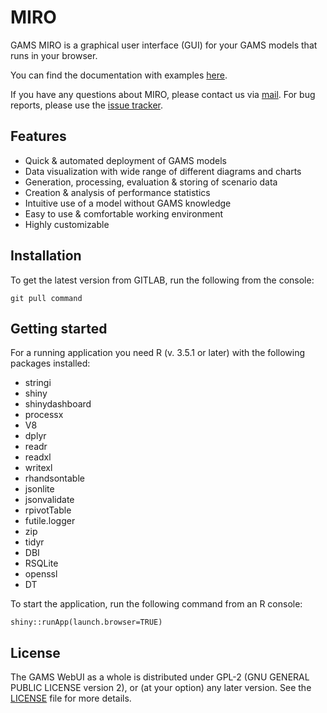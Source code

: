 # MIRO

GAMS MIRO is a graphical user interface (GUI) for your GAMS models that runs in your browser.

You can find the documentation with examples [here](http://gams.com/miro).

If you have any questions about MIRO, please contact us via [mail](support@gams.com). For bug reports, please use the [issue tracker](https://git.gams.com/fproske/gmswebui/issues).

## Features

* Quick & automated deployment of GAMS models
* Data visualization with wide range of different diagrams and charts
* Generation, processing, evaluation & storing of scenario data
* Creation & analysis of performance statistics
* Intuitive use of a model without GAMS knowledge
* Easy to use & comfortable working environment
* Highly customizable

## Installation

To get the latest version from GITLAB, run the following from the console:

```
git pull command
```

## Getting started

For a running application you need R (v. 3.5.1 or later) with the following packages installed:

* stringi
* shiny
* shinydashboard
* processx
* V8
* dplyr
* readr
* readxl
* writexl
* rhandsontable
* jsonlite
* jsonvalidate
* rpivotTable
* futile.logger
* zip
* tidyr
* DBI
* RSQLite
* openssl
* DT

To start the application, run the following command from an R console:
```
shiny::runApp(launch.browser=TRUE)
```

## License

The GAMS WebUI as a whole is distributed under GPL-2 (GNU GENERAL PUBLIC LICENSE version 2), or (at your option) any later version. 
See the [LICENSE](LICENSE) file for more details.